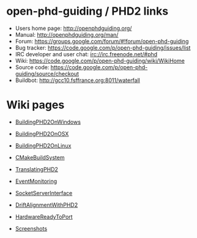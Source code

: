 # open-phd-guiding / PHD2 links #

  * Users home page: http://openphdguiding.org/
  * Manual: http://openphdguiding.org/man/
  * Forum: https://groups.google.com/forum/#!forum/open-phd-guiding
  * Bug tracker: https://code.google.com/p/open-phd-guiding/issues/list
  * IRC developer and user chat: [irc://irc.freenode.net/#phd](irc://irc.freenode.net/#phd)
  * Wiki: https://code.google.com/p/open-phd-guiding/wiki/WikiHome
  * Source code: https://code.google.com/p/open-phd-guiding/source/checkout
  * Buildbot: http://gcc10.fsffrance.org:8011/waterfall

# Wiki pages #

  * [BuildingPHD2OnWindows](BuildingPHD2OnWindows.md)
  * [BuildingPHD2OnOSX](BuildingPHD2OnOSX.md)
  * [BuildingPHD2OnLinux](BuildingPHD2OnLinux.md)

  * [CMakeBuildSystem](CMakeBuildSystem.md)
  * [TranslatingPHD2](TranslatingPHD2.md)
  * [EventMonitoring](EventMonitoring.md)
  * [SocketServerInterface](SocketServerInterface.md)

  * [DriftAlignmentWithPHD2](DriftAlignmentWithPHD2.md)
  * [HardwareReadyToPort](HardwareReadyToPort.md)
  * [Screenshots](Screenshots.md)